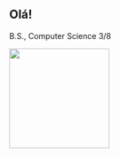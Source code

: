 ## Olá!

B.S., Computer Science 3/8

<div>
  <a href="https://beacons.ai/adzuki1">
  <img height="180em" src = "https://github-readme-stats.vercel.app/api?username=adzuki1&show_icons=true&theme=dark&include_all_commits=true&count_privade=true"/>

  
